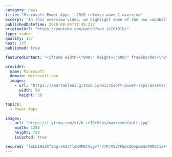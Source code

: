 ```yaml
---
category: news
title: "Microsoft Power Apps | 2020 release wave 1 overview"
excerpt: "In this overview video, we highlight some of the new capabilities included in the latest update to Microsoft Power Apps.      Here are the capabilities covered:     UI enhancements       • Save is always visible       • Chart formatting  Grid user experience enhancements       • Conditional search  "
publishedDateTime: 2020-08-04T21:45:23Z
originalUrl: "https://youtube.com/watch?v=b_ieIGfOlbs"
type: video
quality: 137
heat: 137
published: true

featuredContent: "<iframe width=\"800\" height=\"500\" frameborder=\"0\" src=\"https://www.youtube.com/embed/b_ieIGfOlbs\" allow=\"accelerometer; autoplay; encrypted-media; gyroscope; picture-in-picture\" allowfullscreen></iframe>"

provider:
  name: Microsoft
  domain: microsoft.com
  images:
    - url: "https://smartableai.github.io/microsoft-power-apps/assets/images/organizations/microsoft.com-50x50.jpg"
      width: 50
      height: 50

topics:
  - Power Apps

images:
  - url: "https://i.ytimg.com/vi/b_ieIGfOlbs/maxresdefault.jpg"
    width: 1280
    height: 720
    isCached: true

secured: "lmLbIHSZXfSGgrxKdzTldRMPEtVvgvTr77P/X55TFBpcQDvpmZWcP0M5C1z+4iFNPTt1XK1Lh22Pb3BSrxyeBi6gIOV1O5AWp3YXHsolTtyFNiOz6VKC/ToqN9OjwBxOSGXy4woWvE2+AklRremRrryW7EpsqOTvgKBhIPOxymR6LX8X7lnNdKkPbyFdA6M+cz9wXD5Dr2bYpqFVTVO1odTFidTdVGjqQ0Xm87WuaWE1Opyt0HwnIOUPXNmoztdRn6oXEez/ukLewFymPzICV2dCRf9IAgUeX2THibGdmOjtcMA/zt4umbI5GpO8Tzj4pFhSVWdzNFRShVhAdCl9LnyV0HDbMOUYVY6KsFOimCvq8TgZoP5P9uFGiqo8RO6OinFz6SnUMw+zLwSgn735/rGvcmHInIFclg3Lj533i8RS3dt6o70p3bt36VzXRzeV;eAoB5+q+npIHlul6Clu92g=="
---
```


